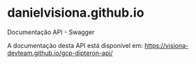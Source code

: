 # danielvisiona.github.io
Documentação API - Swagger

A documentação desta API está disponível em: https://visiona-devteam.github.io/gcp-dipteron-api/